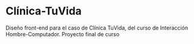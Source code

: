 # Clínica-TuVida

Diseño front-end para el caso de Clínica TuVida, del curso de Interacción Hombre-Computador. Proyecto final de curso
